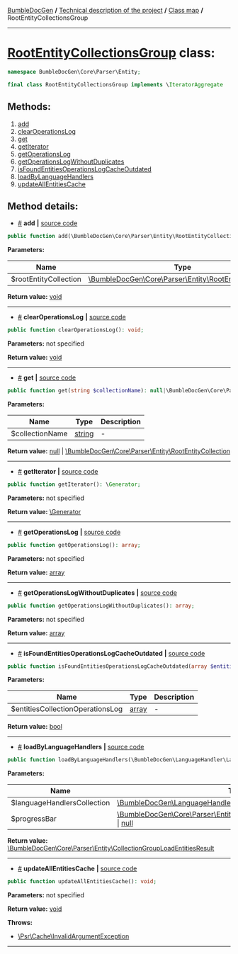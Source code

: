 <!-- {% raw %} -->
<embed> <a href="/docs/README.md">BumbleDocGen</a> <b>/</b> <a href="/docs/tech/readme.md">Technical description of the project</a> <b>/</b> <a href="/docs/tech/map.md">Class map</a> <b>/</b> RootEntityCollectionsGroup<hr> </embed>

<h1>
    <a href="https://github.com/bumble-tech/bumble-doc-gen/blob/master/src/Core/Parser/Entity/RootEntityCollectionsGroup.php#L10">RootEntityCollectionsGroup</a> class:
</h1>





```php
namespace BumbleDocGen\Core\Parser\Entity;

final class RootEntityCollectionsGroup implements \IteratorAggregate
```









<h2>Methods:</h2>

<ol>
<li>
    <a href="#madd">add</a>
    </li>
<li>
    <a href="#mclearoperationslog">clearOperationsLog</a>
    </li>
<li>
    <a href="#mget">get</a>
    </li>
<li>
    <a href="#mgetiterator">getIterator</a>
    </li>
<li>
    <a href="#mgetoperationslog">getOperationsLog</a>
    </li>
<li>
    <a href="#mgetoperationslogwithoutduplicates">getOperationsLogWithoutDuplicates</a>
    </li>
<li>
    <a href="#misfoundentitiesoperationslogcacheoutdated">isFoundEntitiesOperationsLogCacheOutdated</a>
    </li>
<li>
    <a href="#mloadbylanguagehandlers">loadByLanguageHandlers</a>
    </li>
<li>
    <a href="#mupdateallentitiescache">updateAllEntitiesCache</a>
    </li>
</ol>







<h2>Method details:</h2>

<div class='method_description-block'>

<ul>
<li><a name="madd" href="#madd">#</a>
 <b>add</b>
    <b>|</b> <a href="https://github.com/bumble-tech/bumble-doc-gen/blob/master/src/Core/Parser/Entity/RootEntityCollectionsGroup.php#L36">source code</a></li>
</ul>

```php
public function add(\BumbleDocGen\Core\Parser\Entity\RootEntityCollection $rootEntityCollection): void;
```



<b>Parameters:</b>

<table>
    <thead>
    <tr>
        <th>Name</th>
        <th>Type</th>
        <th>Description</th>
    </tr>
    </thead>
    <tbody>
            <tr>
            <td>$rootEntityCollection</td>
            <td><a href='https://github.com/bumble-tech/bumble-doc-gen/blob/master/src/Core/Parser/Entity/RootEntityCollection.php'>\BumbleDocGen\Core\Parser\Entity\RootEntityCollection</a></td>
            <td>-</td>
        </tr>
        </tbody>
</table>

<b>Return value:</b> <a href='https://www.php.net/manual/en/language.types.void.php'>void</a>


</div>
<hr>
<div class='method_description-block'>

<ul>
<li><a name="mclearoperationslog" href="#mclearoperationslog">#</a>
 <b>clearOperationsLog</b>
    <b>|</b> <a href="https://github.com/bumble-tech/bumble-doc-gen/blob/master/src/Core/Parser/Entity/RootEntityCollectionsGroup.php#L46">source code</a></li>
</ul>

```php
public function clearOperationsLog(): void;
```



<b>Parameters:</b> not specified

<b>Return value:</b> <a href='https://www.php.net/manual/en/language.types.void.php'>void</a>


</div>
<hr>
<div class='method_description-block'>

<ul>
<li><a name="mget" href="#mget">#</a>
 <b>get</b>
    <b>|</b> <a href="https://github.com/bumble-tech/bumble-doc-gen/blob/master/src/Core/Parser/Entity/RootEntityCollectionsGroup.php#L41">source code</a></li>
</ul>

```php
public function get(string $collectionName): null|\BumbleDocGen\Core\Parser\Entity\RootEntityCollection;
```



<b>Parameters:</b>

<table>
    <thead>
    <tr>
        <th>Name</th>
        <th>Type</th>
        <th>Description</th>
    </tr>
    </thead>
    <tbody>
            <tr>
            <td>$collectionName</td>
            <td><a href='https://www.php.net/manual/en/language.types.string.php'>string</a></td>
            <td>-</td>
        </tr>
        </tbody>
</table>

<b>Return value:</b> <a href='https://www.php.net/manual/en/language.types.null.php'>null</a> | <a href='https://github.com/bumble-tech/bumble-doc-gen/blob/master/src/Core/Parser/Entity/RootEntityCollection.php'>\BumbleDocGen\Core\Parser\Entity\RootEntityCollection</a>


</div>
<hr>
<div class='method_description-block'>

<ul>
<li><a name="mgetiterator" href="#mgetiterator">#</a>
 <b>getIterator</b>
    <b>|</b> <a href="https://github.com/bumble-tech/bumble-doc-gen/blob/master/src/Core/Parser/Entity/RootEntityCollectionsGroup.php#L17">source code</a></li>
</ul>

```php
public function getIterator(): \Generator;
```



<b>Parameters:</b> not specified

<b>Return value:</b> <a href='https://www.php.net/manual/en/language.generators.overview.php'>\Generator</a>


</div>
<hr>
<div class='method_description-block'>

<ul>
<li><a name="mgetoperationslog" href="#mgetoperationslog">#</a>
 <b>getOperationsLog</b>
    <b>|</b> <a href="https://github.com/bumble-tech/bumble-doc-gen/blob/master/src/Core/Parser/Entity/RootEntityCollectionsGroup.php#L55">source code</a></li>
</ul>

```php
public function getOperationsLog(): array;
```



<b>Parameters:</b> not specified

<b>Return value:</b> <a href='https://www.php.net/manual/en/language.types.array.php'>array</a>


</div>
<hr>
<div class='method_description-block'>

<ul>
<li><a name="mgetoperationslogwithoutduplicates" href="#mgetoperationslogwithoutduplicates">#</a>
 <b>getOperationsLogWithoutDuplicates</b>
    <b>|</b> <a href="https://github.com/bumble-tech/bumble-doc-gen/blob/master/src/Core/Parser/Entity/RootEntityCollectionsGroup.php#L68">source code</a></li>
</ul>

```php
public function getOperationsLogWithoutDuplicates(): array;
```



<b>Parameters:</b> not specified

<b>Return value:</b> <a href='https://www.php.net/manual/en/language.types.array.php'>array</a>


</div>
<hr>
<div class='method_description-block'>

<ul>
<li><a name="misfoundentitiesoperationslogcacheoutdated" href="#misfoundentitiesoperationslogcacheoutdated">#</a>
 <b>isFoundEntitiesOperationsLogCacheOutdated</b>
    <b>|</b> <a href="https://github.com/bumble-tech/bumble-doc-gen/blob/master/src/Core/Parser/Entity/RootEntityCollectionsGroup.php#L82">source code</a></li>
</ul>

```php
public function isFoundEntitiesOperationsLogCacheOutdated(array $entitiesCollectionOperationsLog): bool;
```



<b>Parameters:</b>

<table>
    <thead>
    <tr>
        <th>Name</th>
        <th>Type</th>
        <th>Description</th>
    </tr>
    </thead>
    <tbody>
            <tr>
            <td>$entitiesCollectionOperationsLog</td>
            <td><a href='https://www.php.net/manual/en/language.types.array.php'>array</a></td>
            <td>-</td>
        </tr>
        </tbody>
</table>

<b>Return value:</b> <a href='https://www.php.net/manual/en/language.types.boolean.php'>bool</a>


</div>
<hr>
<div class='method_description-block'>

<ul>
<li><a name="mloadbylanguagehandlers" href="#mloadbylanguagehandlers">#</a>
 <b>loadByLanguageHandlers</b>
    <b>|</b> <a href="https://github.com/bumble-tech/bumble-doc-gen/blob/master/src/Core/Parser/Entity/RootEntityCollectionsGroup.php#L22">source code</a></li>
</ul>

```php
public function loadByLanguageHandlers(\BumbleDocGen\LanguageHandler\LanguageHandlersCollection $languageHandlersCollection, \BumbleDocGen\Core\Parser\Entity\EntitiesLoaderProgressBarInterface|null $progressBar = null): \BumbleDocGen\Core\Parser\Entity\CollectionGroupLoadEntitiesResult;
```



<b>Parameters:</b>

<table>
    <thead>
    <tr>
        <th>Name</th>
        <th>Type</th>
        <th>Description</th>
    </tr>
    </thead>
    <tbody>
            <tr>
            <td>$languageHandlersCollection</td>
            <td><a href='https://github.com/bumble-tech/bumble-doc-gen/blob/master/src/LanguageHandler/LanguageHandlersCollection.php'>\BumbleDocGen\LanguageHandler\LanguageHandlersCollection</a></td>
            <td>-</td>
        </tr>
            <tr>
            <td>$progressBar</td>
            <td><a href='https://github.com/bumble-tech/bumble-doc-gen/blob/master/src/Core/Parser/Entity/EntitiesLoaderProgressBarInterface.php'>\BumbleDocGen\Core\Parser\Entity\EntitiesLoaderProgressBarInterface</a> | <a href='https://www.php.net/manual/en/language.types.null.php'>null</a></td>
            <td>-</td>
        </tr>
        </tbody>
</table>

<b>Return value:</b> <a href='https://github.com/bumble-tech/bumble-doc-gen/blob/master/src/Core/Parser/Entity/CollectionGroupLoadEntitiesResult.php'>\BumbleDocGen\Core\Parser\Entity\CollectionGroupLoadEntitiesResult</a>


</div>
<hr>
<div class='method_description-block'>

<ul>
<li><a name="mupdateallentitiescache" href="#mupdateallentitiescache">#</a>
 <b>updateAllEntitiesCache</b>
    <b>|</b> <a href="https://github.com/bumble-tech/bumble-doc-gen/blob/master/src/Core/Parser/Entity/RootEntityCollectionsGroup.php#L96">source code</a></li>
</ul>

```php
public function updateAllEntitiesCache(): void;
```



<b>Parameters:</b> not specified

<b>Return value:</b> <a href='https://www.php.net/manual/en/language.types.void.php'>void</a>


<b>Throws:</b>
<ul>
<li>
    <a href="https://github.com/php-fig/cache/blob/master/src/InvalidArgumentException.php">\Psr\Cache\InvalidArgumentException</a></li>

</ul>

</div>
<hr>

<!-- {% endraw %} -->